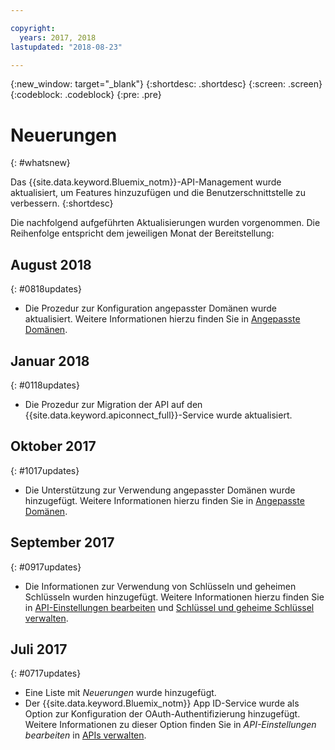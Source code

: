 ```yaml
---

copyright:
  years: 2017, 2018
lastupdated: "2018-08-23"

---
```



{:new_window: target="_blank"}
{:shortdesc: .shortdesc}
{:screen: .screen}
{:codeblock: .codeblock}
{:pre: .pre}

# Neuerungen
{: #whatsnew}

Das {{site.data.keyword.Bluemix_notm}}-API-Management wurde aktualisiert, um Features hinzuzufügen und die Benutzerschnittstelle zu verbessern.
{:shortdesc}

Die nachfolgend aufgeführten Aktualisierungen wurden vorgenommen. Die Reihenfolge entspricht dem jeweiligen Monat der Bereitstellung:

## August 2018
{: #0818updates}
* Die Prozedur zur Konfiguration angepasster Domänen wurde aktualisiert. Weitere Informationen hierzu finden Sie in [Angepasste Domänen](manage_apis.html#custom_domains).

## Januar 2018
{: #0118updates}

* Die Prozedur zur Migration der API auf den {{site.data.keyword.apiconnect_full}}-Service wurde aktualisiert.

## Oktober 2017
{: #1017updates}

* Die Unterstützung zur Verwendung angepasster Domänen wurde hinzugefügt. Weitere Informationen hierzu finden Sie in [Angepasste Domänen](manage_apis.html#custom_domains).

## September 2017
{: #0917updates}

* Die Informationen zur Verwendung von Schlüsseln und geheimen Schlüsseln wurden hinzugefügt. Weitere Informationen hierzu finden Sie in [API-Einstellungen bearbeiten](manage_apis.html#settings_apis) und [Schlüssel und geheime Schlüssel verwalten](keys_secrets.html). 

## Juli 2017
{: #0717updates}

* Eine Liste mit *Neuerungen* wurde hinzugefügt.
* Der {{site.data.keyword.Bluemix_notm}} App ID-Service wurde als Option zur Konfiguration der OAuth-Authentifizierung hinzugefügt. Weitere Informationen zu dieser Option finden Sie in *API-Einstellungen bearbeiten* in [APIs verwalten](manage_apis.html).
